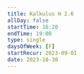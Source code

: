 ```yaml
---
title: Kalkulus H 2.6
allDay: false
startTime: 16:20
endTime: 19:00
type: single
daysOfWeek: [F]
startRecur: 2023-09-01
date: 2023-10-30
---
```

